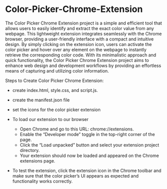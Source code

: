 # Color-Picker-Chrome-Extension

   The Color Picker Chrome Extension project is a simple and efficient tool that allows users to easily identify and extract the exact color value from any webpage. This lightweight extension integrates seamlessly with the Chrome browser, providing a user-friendly interface with a compact and intuitive design. By simply clicking on the extension icon, users can activate the color picker and hover over any element on the webpage to instantly retrieve the corresponding color code. With its minimalistic approach and quick functionality, the Color Picker Chrome Extension project aims to enhance web design and development workflows by providing an effortless means of capturing and utilizing color information.


    
Steps to Create Color Picker Chrome Extension:

- create  index.html, style.css, and script.js.
- create the manifest.json file
- set the icons for the color picker extension
- To load our extension to our browser

  - Open Chrome and go to this URL: chrome://extensions.
  - Enable the “Developer mode” toggle in the top-right corner of the page.
  - Click the “Load unpacked” button and select your extension project directory.
  - Your extension should now be loaded and appeared on the Chrome extensions page.
 
- To test the extension, click the extension icon in the Chrome toolbar and make sure that the color picker’s UI appears as expected and functionality works correctly.
